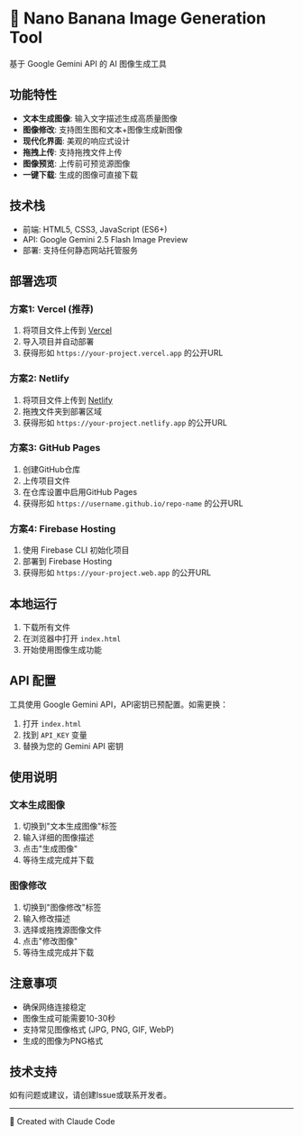 # 🍌 Nano Banana Image Generation Tool

基于 Google Gemini API 的 AI 图像生成工具

## 功能特性

- **文本生成图像**: 输入文字描述生成高质量图像
- **图像修改**: 支持图生图和文本+图像生成新图像
- **现代化界面**: 美观的响应式设计
- **拖拽上传**: 支持拖拽文件上传
- **图像预览**: 上传前可预览源图像
- **一键下载**: 生成的图像可直接下载

## 技术栈

- 前端: HTML5, CSS3, JavaScript (ES6+)
- API: Google Gemini 2.5 Flash Image Preview
- 部署: 支持任何静态网站托管服务

## 部署选项

### 方案1: Vercel (推荐)
1. 将项目文件上传到 [Vercel](https://vercel.com)
2. 导入项目并自动部署
3. 获得形如 `https://your-project.vercel.app` 的公开URL

### 方案2: Netlify
1. 将项目文件上传到 [Netlify](https://netlify.com)
2. 拖拽文件夹到部署区域
3. 获得形如 `https://your-project.netlify.app` 的公开URL

### 方案3: GitHub Pages
1. 创建GitHub仓库
2. 上传项目文件
3. 在仓库设置中启用GitHub Pages
4. 获得形如 `https://username.github.io/repo-name` 的公开URL

### 方案4: Firebase Hosting
1. 使用 Firebase CLI 初始化项目
2. 部署到 Firebase Hosting
3. 获得形如 `https://your-project.web.app` 的公开URL

## 本地运行

1. 下载所有文件
2. 在浏览器中打开 `index.html`
3. 开始使用图像生成功能

## API 配置

工具使用 Google Gemini API，API密钥已预配置。如需更换：

1. 打开 `index.html`
2. 找到 `API_KEY` 变量
3. 替换为您的 Gemini API 密钥

## 使用说明

### 文本生成图像
1. 切换到"文本生成图像"标签
2. 输入详细的图像描述
3. 点击"生成图像"
4. 等待生成完成并下载

### 图像修改
1. 切换到"图像修改"标签
2. 输入修改描述
3. 选择或拖拽源图像文件
4. 点击"修改图像"
5. 等待生成完成并下载

## 注意事项

- 确保网络连接稳定
- 图像生成可能需要10-30秒
- 支持常见图像格式 (JPG, PNG, GIF, WebP)
- 生成的图像为PNG格式

## 技术支持

如有问题或建议，请创建Issue或联系开发者。

---

🤖 Created with Claude Code
